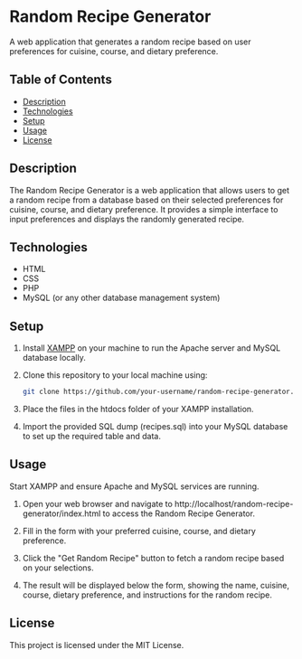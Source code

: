 # Random Recipe Generator

A web application that generates a random recipe based on user preferences for cuisine, course, and dietary preference.

## Table of Contents
- [Description](#description)
- [Technologies](#technologies)
- [Setup](#setup)
- [Usage](#usage)
- [License](#license)

## Description

The Random Recipe Generator is a web application that allows users to get a random recipe from a database based on their selected preferences for cuisine, course, and dietary preference. It provides a simple interface to input preferences and displays the randomly generated recipe.

## Technologies

- HTML
- CSS
- PHP
- MySQL (or any other database management system)

## Setup

1. Install [XAMPP](https://www.apachefriends.org/download.html) on your machine to run the Apache server and MySQL database locally.

2. Clone this repository to your local machine using:

   ```bash
   git clone https://github.com/your-username/random-recipe-generator.git

3. Place the files in the htdocs folder of your XAMPP installation.

4. Import the provided SQL dump (recipes.sql) into your MySQL database to set up the required table and data.

## Usage
Start XAMPP and ensure Apache and MySQL services are running.

1. Open your web browser and navigate to http://localhost/random-recipe-generator/index.html to access the Random Recipe Generator.

2. Fill in the form with your preferred cuisine, course, and dietary preference.

3. Click the "Get Random Recipe" button to fetch a random recipe based on your selections.

4. The result will be displayed below the form, showing the name, cuisine, course, dietary preference, and instructions for the random recipe.

## License
This project is licensed under the MIT License.
